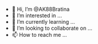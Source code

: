 - 👋 Hi, I’m @AK88Bratina
- 👀 I’m interested in ...
- 🌱 I’m currently learning ...
- 💞️ I’m looking to collaborate on ...
- 📫 How to reach me ...

<!---
AK88Bratina/AK88Bratina is a ✨ special ✨ repository because its `README.md` (this file) appears on your GitHub profile.
You can click the Preview link to take a look at your changes.
--->
